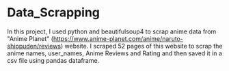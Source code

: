 # Data_Scrapping
In this project, I used python and beautifulsoup4 to scrap anime data from "Anime Planet" (https://www.anime-planet.com/anime/naruto-shippuden/reviews) website. 
I scraped 52 pages of this website to scrap the anime names, user_names, Anime Reviews and Rating and then saved it in a csv file using pandas dataframe.
